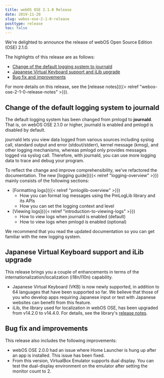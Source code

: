 ```yaml
---
title: webOS OSE 2.1.0 Release
date: 2019-11-20
slug: webos-ose-2-1-0-release
posttype: release
toc: false
---
```


We're delighted to announce the release of webOS Open Source Edition (OSE) 2.1.0.

The highlights of this release are as follows:

  - [Change of the default logging system to journald](#change-of-the-default-logging-system-to-journald)
  - [Japanese Virtual Keyboard support and iLib upgrade](#japanese-virtual-keyboard-support-and-ilib-upgrade)
  - [Bug fix and improvements](#bug-fix-and-improvements)

For more details on this release, see the [release notes]({{< relref "webos-ose-2-1-0-release-notes" >}}).

## Change of the default logging system to journald

The default logging system has been changed from pmlogd to **journald**. That is, on webOS OSE 2.1.0 or higher, journald is enabled and pmlogd is disabled by default.

journald lets you view data logged from various sources including syslog call, standard output and error (stdout/stderr), kernel message (kmsg), and other logging mechanisms, whereas pmlogd only provides messages logged via syslog call. Therefore, with journald, you can use more logging data to trace and debug your program.

To reflect the change and improve comprehensibility, we've refactored the documentation. The new [logging guide]({{< relref "logging-overview" >}}) mainly consists of the following sections:

  - [Formatting logs]({{< relref "pmloglib-overview" >}})
      - How you can format log messages using the PmLogLib library and its APIs
      - How you can set the logging context and level
  - [Viewing logs]({{< relref "introduction-to-viewing-logs" >}})
      - How to view logs when journald is enabled (default)
      - How to view logs when pmlogd is enabled (optional)

We recommend that you read the updated documentation so you can get familiar with the new logging system.

## Japanese Virtual Keyboard support and iLib upgrade

This release brings you a couple of enhancements in terms of the internationalization/localization (i18n/l10n) capability.

  - Japanese Virtual Keyboard (VKB) is now newly supported, in addition to 64 languages that have been supported so far. We believe that those of you who develop apps requiring Japanese input or test with Japanese websites can benefit from this feature.
  - iLib, the library used for localization in webOS OSE, has been upgraded from v14.2.0 to v14.4.0. For details, see the library's [release notes](https://github.com/iLib-js/iLib/releases/tag/v14.4.0).

## Bug fix and improvements

This release also includes the following improvements:

  - webOS OSE 2.0.0 had an issue where Home Launcher is hung up after an app is installed. This issue has been fixed.
  - From this version, VirtualBox Emulator supports dual display. You can test the dual-display environment on the emulator after setting the monitor count to 2.
